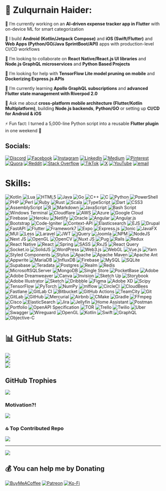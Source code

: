 # 💫 Zulqurnain Haider:

🔭 I’m currently working on an **AI-driven expense tracker app in Flutter** with on-device ML for smart categorization


📱 I build **Android (Kotlin/Jetpack Compose)** and **iOS (Swift/Flutter)** and **Web Apps (Python/GO/Java SprintBoot/API)** apps with production-level CI/CD workflows


👯 I’m looking to collaborate on **React Native/React.js UI libraries** and **Node.js GraphQL microservices** and **Python Based Projects**


🤝 I’m looking for help with **TensorFlow Lite model pruning on mobile** and **Dockerizing Express.js APIs**


🌱 I’m currently learning **Apollo GraphQL subscriptions** and **advanced Flutter state management with Riverpod 2.0**


💬 Ask me about **cross-platform mobile architecture (Flutter/Kotlin Multiplatform)**, building **Node.js backends**, **Python/GO** or setting up **CI/CD for Android & iOS**


⚡ Fun fact: I turned a 5,000-line Python script into a reusable **Flutter plugin** in one weekend 🚀



## Socials:
[![Discord](https://img.shields.io/badge/Discord-%237289DA.svg?logo=discord&logoColor=white)](https://discord.gg/xxM9RM9K) [![Facebook](https://img.shields.io/badge/Facebook-%231877F2.svg?logo=Facebook&logoColor=white)](https://facebook.com/zulqurnainjj) [![Instagram](https://img.shields.io/badge/Instagram-%23E4405F.svg?logo=Instagram&logoColor=white)](https://instagram.com/zulqurnainjj) [![LinkedIn](https://img.shields.io/badge/LinkedIn-%230077B5.svg?logo=linkedin&logoColor=white)](https://linkedin.com/in/zulqurnainjj) [![Medium](https://img.shields.io/badge/Medium-12100E?logo=medium&logoColor=white)](https://medium.com/@zulqurnainjj) [![Pinterest](https://img.shields.io/badge/Pinterest-%23E60023.svg?logo=Pinterest&logoColor=white)](https://pinterest.com/zulqurnainjj) [![Quora](https://img.shields.io/badge/Quora-%23B92B27.svg?logo=Quora&logoColor=white)](https://quora.com/profile/zulqurnainjj) [![Reddit](https://img.shields.io/badge/Reddit-%23FF4500.svg?logo=Reddit&logoColor=white)](https://reddit.com/user/zulqurnainjj) [![Stack Overflow](https://img.shields.io/badge/-Stackoverflow-FE7A16?logo=stack-overflow&logoColor=white)](https://stackoverflow.com/users/8399299) [![TikTok](https://img.shields.io/badge/TikTok-%23000000.svg?logo=TikTok&logoColor=white)](https://tiktok.com/@zulqurnainjj) [![X](https://img.shields.io/badge/X-black.svg?logo=X&logoColor=white)](https://x.com/zulqurnainjj) [![YouTube](https://img.shields.io/badge/YouTube-%23FF0000.svg?logo=YouTube&logoColor=white)](https://youtube.com/@ZulqurnainCodingDiaries) [![email](https://img.shields.io/badge/Email-D14836?logo=gmail&logoColor=white)](mailto:zulqurnainjj@gmail.com) 

# Skills:
![Kotlin](https://img.shields.io/badge/kotlin-%237F52FF.svg?style=flat-square&logo=kotlin&logoColor=white) ![Lua](https://img.shields.io/badge/lua-%232C2D72.svg?style=flat-square&logo=lua&logoColor=white) ![HTML5](https://img.shields.io/badge/html5-%23E34F26.svg?style=flat-square&logo=html5&logoColor=white) ![Java](https://img.shields.io/badge/java-%23ED8B00.svg?style=flat-square&logo=openjdk&logoColor=white) ![Go](https://img.shields.io/badge/go-%2300ADD8.svg?style=flat-square&logo=go&logoColor=white) ![C++](https://img.shields.io/badge/c++-%2300599C.svg?style=flat-square&logo=c%2B%2B&logoColor=white) ![C](https://img.shields.io/badge/c-%2300599C.svg?style=flat-square&logo=c&logoColor=white) ![Python](https://img.shields.io/badge/python-3670A0?style=flat-square&logo=python&logoColor=ffdd54) ![PowerShell](https://img.shields.io/badge/PowerShell-%235391FE.svg?style=flat-square&logo=powershell&logoColor=white) ![PHP](https://img.shields.io/badge/php-%23777BB4.svg?style=flat-square&logo=php&logoColor=white) ![Perl](https://img.shields.io/badge/perl-%2339457E.svg?style=flat-square&logo=perl&logoColor=white) ![Ruby](https://img.shields.io/badge/ruby-%23CC342D.svg?style=flat-square&logo=ruby&logoColor=white) ![Rust](https://img.shields.io/badge/rust-%23000000.svg?style=flat-square&logo=rust&logoColor=white) ![Scala](https://img.shields.io/badge/scala-%23DC322F.svg?style=flat-square&logo=scala&logoColor=white) ![TypeScript](https://img.shields.io/badge/typescript-%23007ACC.svg?style=flat-square&logo=typescript&logoColor=white) ![Dart](https://img.shields.io/badge/dart-%230175C2.svg?style=flat-square&logo=dart&logoColor=white) ![CSS3](https://img.shields.io/badge/css3-%231572B6.svg?style=flat-square&logo=css3&logoColor=white) ![AssemblyScript](https://img.shields.io/badge/assembly%20script-%23000000.svg?style=flat-square&logo=assemblyscript&logoColor=white) ![R](https://img.shields.io/badge/r-%23276DC3.svg?style=flat-square&logo=r&logoColor=white) ![Markdown](https://img.shields.io/badge/markdown-%23000000.svg?style=flat-square&logo=markdown&logoColor=white) ![JavaScript](https://img.shields.io/badge/javascript-%23323330.svg?style=flat-square&logo=javascript&logoColor=%23F7DF1E) ![Bash Script](https://img.shields.io/badge/bash_script-%23121011.svg?style=flat-square&logo=gnu-bash&logoColor=white) ![Windows Terminal](https://img.shields.io/badge/Windows%20Terminal-%234D4D4D.svg?style=flat-square&logo=windows-terminal&logoColor=white) ![Cloudflare](https://img.shields.io/badge/Cloudflare-F38020?style=flat-square&logo=Cloudflare&logoColor=white) ![AWS](https://img.shields.io/badge/AWS-%23FF9900.svg?style=flat-square&logo=amazon-aws&logoColor=white) ![Azure](https://img.shields.io/badge/azure-%230072C6.svg?style=flat-square&logo=microsoftazure&logoColor=white) ![Google Cloud](https://img.shields.io/badge/GoogleCloud-%234285F4.svg?style=flat-square&logo=google-cloud&logoColor=white) ![Firebase](https://img.shields.io/badge/firebase-%23039BE5.svg?style=flat-square&logo=firebase) ![Heroku](https://img.shields.io/badge/heroku-%23430098.svg?style=flat-square&logo=heroku&logoColor=white) ![Netlify](https://img.shields.io/badge/netlify-%23000000.svg?style=flat-square&logo=netlify&logoColor=#00C7B7) ![Oracle](https://img.shields.io/badge/Oracle-F80000?style=flat-square&logo=oracle&logoColor=white) ![Angular](https://img.shields.io/badge/angular-%23DD0031.svg?style=flat-square&logo=angular&logoColor=white) ![Angular.js](https://img.shields.io/badge/angular.js-%23E23237.svg?style=flat-square&logo=angularjs&logoColor=white) ![Bootstrap](https://img.shields.io/badge/bootstrap-%238511FA.svg?style=flat-square&logo=bootstrap&logoColor=white) ![Code-Igniter](https://img.shields.io/badge/CodeIgniter-%23EF4223.svg?style=flat-square&logo=codeIgniter&logoColor=white) ![Context-API](https://img.shields.io/badge/Context--Api-000000?style=flat-square&logo=react) ![Elasticsearch](https://img.shields.io/badge/elasticsearch-%230377CC.svg?style=flat-square&logo=elasticsearch&logoColor=white) ![EJS](https://img.shields.io/badge/ejs-%23B4CA65.svg?style=flat-square&logo=ejs&logoColor=black) ![Drupal](https://img.shields.io/badge/drupal-%230678BE.svg?style=flat-square&logo=drupal&logoColor=white) ![FastAPI](https://img.shields.io/badge/FastAPI-005571?style=flat-square&logo=fastapi) ![Flutter](https://img.shields.io/badge/Flutter-%2302569B.svg?style=flat-square&logo=Flutter&logoColor=white) ![Framework7](https://img.shields.io/badge/framework7-%23EE350F.svg?style=flat-square&logo=framework7&logoColor=white) ![Expo](https://img.shields.io/badge/expo-1C1E24?style=flat-square&logo=expo&logoColor=#D04A37) ![Express.js](https://img.shields.io/badge/express.js-%23404d59.svg?style=flat-square&logo=express&logoColor=%2361DAFB) ![Ionic](https://img.shields.io/badge/Ionic-%233880FF.svg?style=flat-square&logo=Ionic&logoColor=white) ![JavaFX](https://img.shields.io/badge/javafx-%23FF0000.svg?style=flat-square&logo=javafx&logoColor=white) ![MUI](https://img.shields.io/badge/MUI-%230081CB.svg?style=flat-square&logo=mui&logoColor=white) ![Less](https://img.shields.io/badge/less-2B4C80?style=flat-square&logo=less&logoColor=white) ![Laravel](https://img.shields.io/badge/laravel-%23FF2D20.svg?style=flat-square&logo=laravel&logoColor=white) ![JWT](https://img.shields.io/badge/JWT-black?style=flat-square&logo=JSON%20web%20tokens) ![jQuery](https://img.shields.io/badge/jquery-%230769AD.svg?style=flat-square&logo=jquery&logoColor=white) ![Joomla](https://img.shields.io/badge/joomla-%235091CD.svg?style=flat-square&logo=joomla&logoColor=white) ![NPM](https://img.shields.io/badge/NPM-%23CB3837.svg?style=flat-square&logo=npm&logoColor=white) ![NodeJS](https://img.shields.io/badge/node.js-6DA55F?style=flat-square&logo=node.js&logoColor=white) ![Next JS](https://img.shields.io/badge/Next-black?style=flat-square&logo=next.js&logoColor=white) ![OpenGL](https://img.shields.io/badge/OpenGL-%23FFFFFF.svg?style=flat-square&logo=opengl) ![OpenCV](https://img.shields.io/badge/opencv-%23white.svg?style=flat-square&logo=opencv&logoColor=white) ![Nuxt JS](https://img.shields.io/badge/Nuxt-002E3B?style=flat-square&logo=nuxt.js&logoColor=#00DC82) ![Pug](https://img.shields.io/badge/Pug-FFF?style=flat-square&logo=pug&logoColor=A86454) ![Rails](https://img.shields.io/badge/rails-%23CC0000.svg?style=flat-square&logo=ruby-on-rails&logoColor=white) ![Redux](https://img.shields.io/badge/redux-%23593d88.svg?style=flat-square&logo=redux&logoColor=white) ![React Native](https://img.shields.io/badge/react_native-%2320232a.svg?style=flat-square&logo=react&logoColor=%2361DAFB) ![React](https://img.shields.io/badge/react-%2320232a.svg?style=flat-square&logo=react&logoColor=%2361DAFB) ![Spring](https://img.shields.io/badge/spring-%236DB33F.svg?style=flat-square&logo=spring&logoColor=white) ![SASS](https://img.shields.io/badge/SASS-hotpink.svg?style=flat-square&logo=SASS&logoColor=white) ![RxJS](https://img.shields.io/badge/rxjs-%23B7178C.svg?style=flat-square&logo=reactivex&logoColor=white) ![React Query](https://img.shields.io/badge/-React%20Query-FF4154?style=flat-square&logo=react%20query&logoColor=white) ![Socket.io](https://img.shields.io/badge/Socket.io-black?style=flat-square&logo=socket.io&badgeColor=010101) ![SolidJS](https://img.shields.io/badge/SolidJS-2c4f7c?style=flat-square&logo=solid&logoColor=c8c9cb) ![WordPress](https://img.shields.io/badge/WordPress-%23117AC9.svg?style=flat-square&logo=WordPress&logoColor=white) ![Web3.js](https://img.shields.io/badge/web3.js-F16822?style=flat-square&logo=web3.js&logoColor=white) ![WebGL](https://img.shields.io/badge/WebGL-990000?logo=webgl&logoColor=white&style=flat-square) ![Vue.js](https://img.shields.io/badge/vue.js-%2335495e.svg?style=flat-square&logo=vuedotjs&logoColor=%234FC08D) ![Yarn](https://img.shields.io/badge/yarn-%232C8EBB.svg?style=flat-square&logo=yarn&logoColor=white) ![Styled Components](https://img.shields.io/badge/styled--components-DB7093?style=flat-square&logo=styled-components&logoColor=white) ![Stylus](https://img.shields.io/badge/stylus-%23ff6347.svg?style=flat-square&logo=stylus&logoColor=white) ![Apache](https://img.shields.io/badge/apache-%23D42029.svg?style=flat-square&logo=apache&logoColor=white) ![Apache Maven](https://img.shields.io/badge/Apache%20Maven-C71A36?style=flat-square&logo=Apache%20Maven&logoColor=white) ![Apache Ant](https://img.shields.io/badge/Apache%20Ant-A81C7D?style=flat-square&logo=Apache%20Ant&logoColor=white) ![Appwrite](https://img.shields.io/badge/Appwrite-%23FD366E.svg?style=flat-square&logo=appwrite&logoColor=white) ![MariaDB](https://img.shields.io/badge/MariaDB-003545?style=flat-square&logo=mariadb&logoColor=white) ![InfluxDB](https://img.shields.io/badge/InfluxDB-22ADF6?style=flat-square&logo=InfluxDB&logoColor=white) ![Firebase](https://img.shields.io/badge/firebase-a08021?style=flat-square&logo=firebase&logoColor=ffcd34) ![MySQL](https://img.shields.io/badge/mysql-4479A1.svg?style=flat-square&logo=mysql&logoColor=white) ![SQLite](https://img.shields.io/badge/sqlite-%2307405e.svg?style=flat-square&logo=sqlite&logoColor=white) ![Supabase](https://img.shields.io/badge/Supabase-3ECF8E?style=flat-square&logo=supabase&logoColor=white) ![Teradata](https://img.shields.io/badge/Teradata-F37440?style=flat-square&logo=teradata&logoColor=white) ![Postgres](https://img.shields.io/badge/postgres-%23316192.svg?style=flat-square&logo=postgresql&logoColor=white) ![Realm](https://img.shields.io/badge/Realm-39477F?style=flat-square&logo=realm&logoColor=white) ![Redis](https://img.shields.io/badge/redis-%23DD0031.svg?style=flat-square&logo=redis&logoColor=white) ![MicrosoftSQLServer](https://img.shields.io/badge/Microsoft%20SQL%20Server-CC2927?style=flat-square&logo=microsoft%20sql%20server&logoColor=white) ![MongoDB](https://img.shields.io/badge/MongoDB-%234ea94b.svg?style=flat-square&logo=mongodb&logoColor=white) ![Single Store](https://img.shields.io/badge/Single%20Store-AA00FF?style=flat-square&logo=singlestore&logoColor=white) ![PocketBase](https://img.shields.io/badge/pocketbase-%23b8dbe4.svg?style=flat-square&logo=Pocketbase&logoColor=black) ![Adobe](https://img.shields.io/badge/adobe-%23FF0000.svg?style=flat-square&logo=adobe&logoColor=white) ![Adobe Dreamweaver](https://img.shields.io/badge/Adobe%20Dreamweaver-FF61F6.svg?style=flat-square&logo=Adobe%20Dreamweaver&logoColor=white) ![Canva](https://img.shields.io/badge/Canva-%2300C4CC.svg?style=flat-square&logo=Canva&logoColor=white) ![Invision](https://img.shields.io/badge/invision-FF3366?style=flat-square&logo=invision&logoColor=white) ![Sketch Up](https://img.shields.io/badge/SketchUp-005F9E?style=flat-square&logo=sketchup&logoColor=white) ![Storybook](https://img.shields.io/badge/-Storybook-FF4785?style=flat-square&logo=storybook&logoColor=white) ![Adobe Illustrator](https://img.shields.io/badge/adobe%20illustrator-%23FF9A00.svg?style=flat-square&logo=adobe%20illustrator&logoColor=white) ![Sketch](https://img.shields.io/badge/Sketch-FFB387?style=flat-square&logo=sketch&logoColor=black) ![Dribbble](https://img.shields.io/badge/Dribbble-EA4C89?style=flat-square&logo=dribbble&logoColor=white) ![Figma](https://img.shields.io/badge/figma-%23F24E1E.svg?style=flat-square&logo=figma&logoColor=white) ![Adobe XD](https://img.shields.io/badge/Adobe%20XD-470137?style=flat-square&logo=Adobe%20XD&logoColor=#FF61F6) ![Scipy](https://img.shields.io/badge/SciPy-%230C55A5.svg?style=flat-square&logo=scipy&logoColor=%white) ![TensorFlow](https://img.shields.io/badge/TensorFlow-%23FF6F00.svg?style=flat-square&logo=TensorFlow&logoColor=white) ![PyTorch](https://img.shields.io/badge/PyTorch-%23EE4C2C.svg?style=flat-square&logo=PyTorch&logoColor=white) ![NumPy](https://img.shields.io/badge/numpy-%23013243.svg?style=flat-square&logo=numpy&logoColor=white) ![mlflow](https://img.shields.io/badge/mlflow-%23d9ead3.svg?style=flat-square&logo=numpy&logoColor=blue) ![CircleCI](https://img.shields.io/badge/circleci-%23161616.svg?style=flat-square&logo=circleci&logoColor=white) ![CloudBees](https://img.shields.io/badge/CloudBees-1997B5&?logo=cloudbees&logoColor=white&style=flat-square) ![Fastlane](https://img.shields.io/badge/fastlane-%2382bd4e.svg?style=flat-square&logo=fastlane&logoColor=black) ![GitLab CI](https://img.shields.io/badge/gitlab%20CI-%23181717.svg?style=flat-square&logo=gitlab&logoColor=white) ![Bitbucket](https://img.shields.io/badge/bitbucket-%230047B3.svg?style=flat-square&logo=bitbucket&logoColor=white) ![GitHub Actions](https://img.shields.io/badge/github%20actions-%232671E5.svg?style=flat-square&logo=githubactions&logoColor=white) ![TeamCity](https://img.shields.io/badge/teamcity-000000.svg?style=flat-square&logo=teamcity&logoColor=white) ![Git](https://img.shields.io/badge/git-%23F05033.svg?style=flat-square&logo=git&logoColor=white) ![GitLab](https://img.shields.io/badge/gitlab-%23181717.svg?style=flat-square&logo=gitlab&logoColor=white) ![GitHub](https://img.shields.io/badge/github-%23121011.svg?style=flat-square&logo=github&logoColor=white) ![Mercurial](https://img.shields.io/badge/mercurial-999999.svg?style=flat-square&logo=mercurial&logoColor=white) ![Airbnb](https://img.shields.io/badge/Airbnb-%23ff5a5f.svg?style=flat-square&logo=Airbnb&logoColor=white) ![CMake](https://img.shields.io/badge/CMake-%23008FBA.svg?style=flat-square&logo=cmake&logoColor=white) ![Gradle](https://img.shields.io/badge/Gradle-02303A.svg?style=flat-square&logo=Gradle&logoColor=white) ![FFmpeg](https://shields.io/badge/FFmpeg-%23171717.svg?logo=ffmpeg&style=flat-square&labelColor=171717&logoColor=5cb85c) ![Cisco](https://img.shields.io/badge/cisco-%23049fd9.svg?style=flat-square&logo=cisco&logoColor=black) ![ElasticSearch](https://img.shields.io/badge/-ElasticSearch-005571?style=flat-square&logo=elasticsearch) ![Jira](https://img.shields.io/badge/jira-%230A0FFF.svg?style=flat-square&logo=jira&logoColor=white) ![Jellyfin](https://img.shields.io/badge/jellyfin-%23000B25.svg?style=flat-square&logo=Jellyfin&logoColor=00A4DC) ![Home Assistant](https://img.shields.io/badge/home%20assistant-%2341BDF5.svg?style=flat-square&logo=home-assistant&logoColor=white) ![Postman](https://img.shields.io/badge/Postman-FF6C37?style=flat-square&logo=postman&logoColor=white) ![Portfolio](https://img.shields.io/badge/Portfolio-%23000000.svg?style=flat-square&logo=firefox&logoColor=#FF7139) ![OpenAPI Specification](https://img.shields.io/badge/openapiinitiative-%23000000.svg?style=flat-square&logo=openapiinitiative&logoColor=white) ![TOR](https://img.shields.io/badge/tor-%237E4798.svg?style=flat-square&logo=tor-project&logoColor=white) ![Trello](https://img.shields.io/badge/Trello-%23026AA7.svg?style=flat-square&logo=Trello&logoColor=white) ![Twilio](https://img.shields.io/badge/Twilio-F22F46?style=flat-square&logo=Twilio&logoColor=white) ![Uber](https://img.shields.io/badge/Uber-%23000000.svg?style=flat-square&logo=Uber&logoColor=white) ![Swagger](https://img.shields.io/badge/-Swagger-%23Clojure?style=flat-square&logo=swagger&logoColor=white) ![Wireguard](https://img.shields.io/badge/wireguard-%2388171A.svg?style=flat-square&logo=wireguard&logoColor=white) ![OpenGL](https://img.shields.io/badge/OpenGL-white?logo=OpenGL&style=flat-square) ![Kotlin](https://img.shields.io/badge/kotlin-%237F52FF.svg?style=flat-square&logo=kotlin&logoColor=white) ![Swift](https://img.shields.io/badge/swift-F54A2A?style=flat-square&logo=swift&logoColor=white) ![GraphQL](https://img.shields.io/badge/-GraphQL-E10098?style=flat-square&logo=graphql&logoColor=white) ![Objective-C](https://img.shields.io/badge/OBJECTIVE--C-%233A95E3.svg?style=flat-square&logo=apple&logoColor=white)
# 📊 GitHub Stats:
![](https://github-readme-stats.vercel.app/api?username=zulqurnain&theme=default&hide_border=false&include_all_commits=true&count_private=true)<br/>
![](https://nirzak-streak-stats.vercel.app/?user=zulqurnain&theme=default&hide_border=false)<br/>
![](https://github-readme-stats.vercel.app/api/top-langs/?username=zulqurnain&theme=default&hide_border=false&include_all_commits=true&count_private=true&layout=compact)

## GitHub Trophies
![](https://github-profile-trophy.vercel.app/?username=zulqurnain&theme=default_repocard&no-frame=true&no-bg=true&margin-w=4)

### Motivation?!
![](https://quotes-github-readme.vercel.app/api?type=horizontal&theme=gruvbox)

### 🔝 Top Contributed Repo
![](https://github-contributor-stats.vercel.app/api?username=zulqurnain&limit=5&theme=github_dark_dimmed&combine_all_yearly_contributions=true)

---
[![](https://visitcount.itsvg.in/api?id=zulqurnain&icon=8&color=0)](https://visitcount.itsvg.in)

  ## 💰 You can help me by Donating
  [![BuyMeACoffee](https://img.shields.io/badge/Buy%20Me%20a%20Coffee-ffdd00?style=for-the-badge&logo=buy-me-a-coffee&logoColor=black)](https://buymeacoffee.com/zulqurnainjj) [![Patreon](https://img.shields.io/badge/Patreon-F96854?style=for-the-badge&logo=patreon&logoColor=white)](https://patreon.com/zulqurnainjj) [![Ko-Fi](https://img.shields.io/badge/Ko--fi-F16061?style=for-the-badge&logo=ko-fi&logoColor=white)](https://ko-fi.com/zulqurnainjj) 

  
<!-- Proudly created with GPRM ( https://gprm.itsvg.in ) -->
